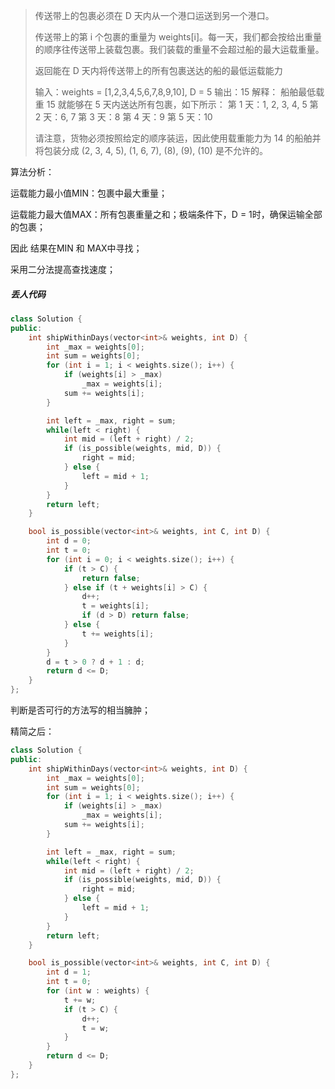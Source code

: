 >传送带上的包裹必须在 D 天内从一个港口运送到另一个港口。
>
>传送带上的第 i 个包裹的重量为 weights[i]。每一天，我们都会按给出重量的顺序往传送带上装载包裹。我们装载的重量不会超过船的最大运载重量。
>
>返回能在 D 天内将传送带上的所有包裹送达的船的最低运载能力
>
>输入：weights = [1,2,3,4,5,6,7,8,9,10], D = 5
>输出：15
>解释：
>船舶最低载重 15 就能够在 5 天内送达所有包裹，如下所示：
>第 1 天：1, 2, 3, 4, 5
>第 2 天：6, 7
>第 3 天：8
>第 4 天：9
>第 5 天：10
>
>请注意，货物必须按照给定的顺序装运，因此使用载重能力为 14 的船舶并将包装分成 (2, 3, 4, 5), (1, 6, 7), (8), (9), (10) 是不允许的。 
>

算法分析：

运载能力最小值MIN：包裹中最大重量；

运载能力最大值MAX：所有包裹重量之和；极端条件下，D = 1时，确保运输全部的包裹；

因此 结果在MIN 和 MAX中寻找；

采用二分法提高查找速度；



##### 丢人代码

```c++
class Solution {
public:
    int shipWithinDays(vector<int>& weights, int D) {
        int _max = weights[0];
        int sum = weights[0];
        for (int i = 1; i < weights.size(); i++) {
            if (weights[i] > _max) 
                _max = weights[i];
            sum += weights[i];
        }

        int left = _max, right = sum;
        while(left < right) {
            int mid = (left + right) / 2;
            if (is_possible(weights, mid, D)) {
                right = mid;
            } else {
                left = mid + 1;
            }
        }
        return left;
    }

    bool is_possible(vector<int>& weights, int C, int D) {
        int d = 0;
        int t = 0;
        for (int i = 0; i < weights.size(); i++) {
            if (t > C) {
                return false;
            } else if (t + weights[i] > C) {
                d++;
                t = weights[i];
                if (d > D) return false; 
            } else {
                t += weights[i];
            }
        }
        d = t > 0 ? d + 1 : d;
        return d <= D; 
    }
};
```

判断是否可行的方法写的相当臃肿；

精简之后：

```c++
class Solution {
public:
    int shipWithinDays(vector<int>& weights, int D) {
        int _max = weights[0];
        int sum = weights[0];
        for (int i = 1; i < weights.size(); i++) {
            if (weights[i] > _max) 
                _max = weights[i];
            sum += weights[i];
        }

        int left = _max, right = sum;
        while(left < right) {
            int mid = (left + right) / 2;
            if (is_possible(weights, mid, D)) {
                right = mid;
            } else {
                left = mid + 1;
            }
        }
        return left;
    }

    bool is_possible(vector<int>& weights, int C, int D) {
        int d = 1;
        int t = 0;
        for (int w : weights) {
            t += w;
            if (t > C) {
                d++;
                t = w;
            }
        }
        return d <= D;      
    }
};
```

